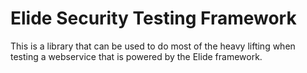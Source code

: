 # Elide Security Testing Framework
This is a library that can be used to do most of the heavy lifting when testing a webservice
that is powered by the Elide framework.
